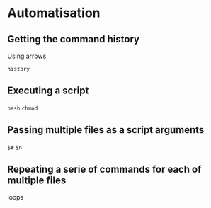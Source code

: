 ---
---

# Automatisation

## Getting the command history

Using arrows

`history`


## Executing a script

`bash`
`chmod`


## Passing multiple files as a script arguments

`$#`
`$n`


## Repeating a serie of commands for each of multiple files

loops

